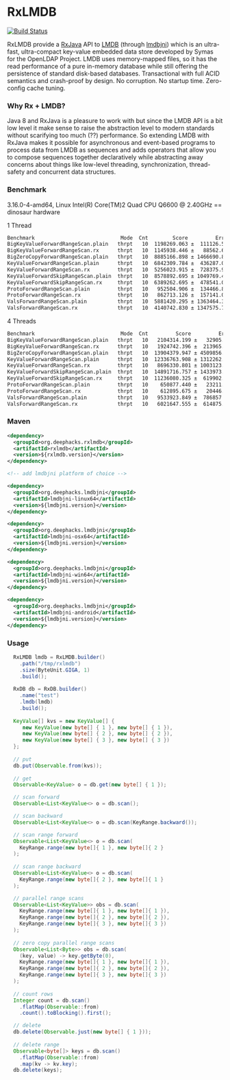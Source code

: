 # RxLMDB
[![Build Status](https://travis-ci.org/deephacks/RxLMDB.svg?branch=master)](https://travis-ci.org/deephacks/RxLMDB)

RxLMDB provide a [RxJava](https://github.com/ReactiveX/RxJava) API to [LMDB](http://symas.com/mdb/) (through [lmdbjni](https://github.com/deephacks/lmdbjni)) which is an ultra-fast, ultra-compact key-value embedded data store developed by Symas for the OpenLDAP Project. LMDB uses memory-mapped files, so it has the read performance of a pure in-memory database while still offering the persistence of standard disk-based databases. Transactional with full ACID semantics and crash-proof by design. No corruption. No startup time. Zero-config cache tuning.

### Why Rx + LMDB?

Java 8 and RxJava is a pleasure to work with but since the LMDB API is a bit low level it make sense to raise the abstraction level to modern standards without scarifying too much (??) performance. So extending LMDB with RxJava makes it possible for asynchronous and event-based programs to process data from LMDB as sequences and adds operators that allow you to compose sequences together declaratively while abstracting away concerns about things like low-level threading, synchronization, thread-safety and concurrent data structures.


### Benchmark

3.16.0-4-amd64, Linux Intel(R) Core(TM)2 Quad CPU Q6600 @ 2.40GHz == dinosaur hardware

1 Thread

```bash
Benchmark                            Mode  Cnt        Score         Error  Units
BigKeyValueForwardRangeScan.plain   thrpt   10  1198269.063 ±  111126.559  ops/s
BigKeyValueForwardRangeScan.rx      thrpt   10  1145938.446 ±   88562.664  ops/s
BigZeroCopyForwardRangeScan.plain   thrpt   10  8885166.898 ± 1466690.853  ops/s
KeyValueForwardRangeScan.plain      thrpt   10  6842309.784 ±  436287.025  ops/s
KeyValueForwardRangeScan.rx         thrpt   10  5256023.915 ±  728375.926  ops/s
KeyValueForwardSkipRangeScan.plain  thrpt   10  8578892.695 ± 1049769.418  ops/s
KeyValueForwardSkipRangeScan.rx     thrpt   10  6389262.695 ±  478541.008  ops/s
ProtoForwardRangeScan.plain         thrpt   10   952504.906 ±  134466.844  ops/s
ProtoForwardRangeScan.rx            thrpt   10   862713.126 ±  157141.072  ops/s
ValsForwardRangeScan.plain          thrpt   10  5881420.295 ± 1363464.374  ops/s
ValsForwardRangeScan.rx             thrpt   10  4140742.830 ± 1347575.792  ops/s
```

4 Threads

```bash
Benchmark                            Mode  Cnt         Score         Error  Units
BigKeyValueForwardRangeScan.plain   thrpt   10   2104314.199 ±   32905.475  ops/s
BigKeyValueForwardRangeScan.rx      thrpt   10   1924742.396 ±  213965.104  ops/s
BigZeroCopyForwardRangeScan.plain   thrpt   10  13904379.947 ± 4509856.319  ops/s
KeyValueForwardRangeScan.plain      thrpt   10  12336763.908 ± 1312262.879  ops/s
KeyValueForwardRangeScan.rx         thrpt   10   8696330.801 ± 1003123.187  ops/s
KeyValueForwardSkipRangeScan.plain  thrpt   10  14891716.757 ± 1433973.266  ops/s
KeyValueForwardSkipRangeScan.rx     thrpt   10  11236080.325 ±  619902.718  ops/s
ProtoForwardRangeScan.plain         thrpt   10    650877.440 ±   23211.104  ops/s
ProtoForwardRangeScan.rx            thrpt   10    612895.675 ±   20446.720  ops/s
ValsForwardRangeScan.plain          thrpt   10   9533923.849 ±  786857.790  ops/s
ValsForwardRangeScan.rx             thrpt   10   6021647.555 ±  614875.489  ops/s
```

### Maven

```xml
<dependency>
  <groupId>org.deephacks.rxlmdb</groupId>
  <artifactId>rxlmdb</artifactId>
  <version>${rxlmdb.version}</version>
</dependency>

<!-- add lmdbjni platform of choice -->

<dependency>
  <groupId>org.deephacks.lmdbjni</groupId>
  <artifactId>lmdbjni-linux64</artifactId>
  <version>${lmdbjni.version}</version>
</dependency>

<dependency>
  <groupId>org.deephacks.lmdbjni</groupId>
  <artifactId>lmdbjni-osx64</artifactId>
  <version>${lmdbjni.version}</version>
</dependency>

<dependency>
  <groupId>org.deephacks.lmdbjni</groupId>
  <artifactId>lmdbjni-win64</artifactId>
  <version>${lmdbjni.version}</version>
</dependency>

<dependency>
  <groupId>org.deephacks.lmdbjni</groupId>
  <artifactId>lmdbjni-android</artifactId>
  <version>${lmdbjni.version}</version>
</dependency>
```

### Usage

```java
  RxLMDB lmdb = RxLMDB.builder()
    .path("/tmp/rxlmdb")
    .size(ByteUnit.GIGA, 1)
    .build();
    
  RxDB db = RxDB.builder()
    .name("test")
    .lmdb(lmdb)
    .build();
  
  KeyValue[] kvs = new KeyValue[] { 
     new KeyValue(new byte[] { 1 }, new byte[] { 1 }),
     new KeyValue(new byte[] { 2 }, new byte[] { 2 }),
     new KeyValue(new byte[] { 3 }, new byte[] { 3 })
  };
  
  // put
  db.put(Observable.from(kvs));
  
  // get
  Observable<KeyValue> o = db.get(new byte[] { 1 });

  // scan forward
  Observable<List<KeyValue<> o = db.scan();

  // scan backward
  Observable<List<KeyValue<> o = db.scan(KeyRange.backward());

  // scan range forward
  Observable<List<KeyValue<> o = db.scan(
    KeyRange.range(new byte[]{ 1 }, new byte[]{ 2 }
  );
  
  // scan range backward
  Observable<List<KeyValue<> o = db.scan(
    KeyRange.range(new byte[]{ 2 }, new byte[]{ 1 }
  );

  // parallel range scans
  Observable<List<KeyValue>> obs = db.scan(
    KeyRange.range(new byte[]{ 1 }, new byte[]{ 1 }),
    KeyRange.range(new byte[]{ 2 }, new byte[]{ 2 }),
    KeyRange.range(new byte[]{ 3 }, new byte[]{ 3 })
  );
  
  // zero copy parallel range scans
  Observable<List<Byte>> obs = db.scan(
    (key, value) -> key.getByte(0),
    KeyRange.range(new byte[]{ 1 }, new byte[]{ 1 }),
    KeyRange.range(new byte[]{ 2 }, new byte[]{ 2 }),
    KeyRange.range(new byte[]{ 3 }, new byte[]{ 3 })
  );
  
  // count rows  
  Integer count = db.scan()
    .flatMap(Observable::from)
    .count().toBlocking().first();

  // delete
  db.delete(Observable.just(new byte[] { 1 }));
  
  // delete range  
  Observable<byte[]> keys = db.scan()
    .flatMap(Observable::from)
    .map(kv -> kv.key);
  db.delete(keys);
  
```

